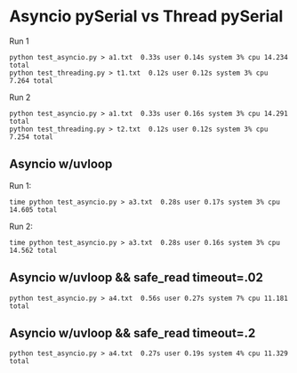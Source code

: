 # Asyncio pySerial vs Thread pySerial

Run 1
```
python test_asyncio.py > a1.txt  0.33s user 0.14s system 3% cpu 14.234 total
python test_threading.py > t1.txt  0.12s user 0.12s system 3% cpu 7.264 total
```

Run 2
```
python test_asyncio.py > a1.txt  0.33s user 0.16s system 3% cpu 14.291 total
python test_threading.py > t2.txt  0.12s user 0.12s system 3% cpu 7.254 total
```

## Asyncio w/uvloop
Run 1:
```
time python test_asyncio.py > a3.txt  0.28s user 0.17s system 3% cpu 14.605 total
```

Run 2:
```
time python test_asyncio.py > a3.txt  0.28s user 0.16s system 3% cpu 14.562 total
```


## Asyncio w/uvloop && safe_read timeout=.02
```
python test_asyncio.py > a4.txt  0.56s user 0.27s system 7% cpu 11.181 total
```

## Asyncio w/uvloop && safe_read timeout=.2
```
python test_asyncio.py > a4.txt  0.27s user 0.19s system 4% cpu 11.329 total
```

